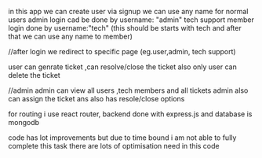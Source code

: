 in this app we can create user via signup
we can use any name for normal users
admin login cad be done by username: "admin"
tech support member login done by username:"tech"  (this should be starts with tech and after that we can use any name to member) 


//after login we redirect to specific page (eg.user,admin, tech support)

user can genrate ticket ,can resolve/close the ticket 
also only user can delete the ticket

//admin
admin can view all users ,tech members and all tickets
admin also can assign the ticket ans also has resole/close options

for routing i use react router, backend done with express.js and database is mongodb

 code has lot improvements but due to time bound i am not able to fully complete this task
there are lots of optimisation need in this code 
